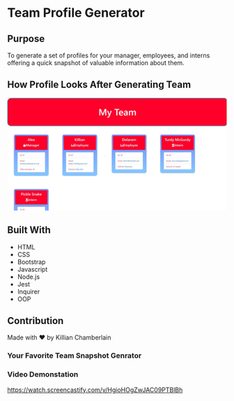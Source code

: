 # Team Profile Generator

## Purpose
To generate a set of profiles for your manager, employees, and interns offering a quick snapshot of valuable information about them.

## How Profile Looks After Generating Team
![Screenshot](assets/images/PG-1.JPG "Profile-Generator")

## Built With
* HTML
* CSS
* Bootstrap
* Javascript
* Node.js
* Jest
* Inquirer
* OOP

## Contribution
Made with ❤️ by Killian Chamberlain

### Your Favorite Team Snapshot Genrator

### Video Demonstation

https://watch.screencastify.com/v/HgioHOgZwJAC09PTBlBh